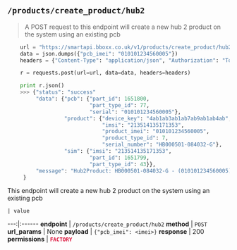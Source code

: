 ## `/products/create_product/hub2`

> A POST request to this endpoint will create a new hub 2 product on the system using an existing pcb

```python
    url = "https://smartapi.bboxx.co.uk/v1/products/create_product/hub2"
    data = json.dumps({"pcb_imei": "010101234560005"})
    headers = {"Content-Type": "application/json", "Authorization": "Token token=" + A_VALID_TOKEN}

    r = requests.post(url=url, data=data, headers=headers)

    print r.json()
    >>> {"status": "success"
         "data": {"pcb": {"part_id": 1651800,
                          "part_type_id": 77,
                          "serial": "010101234560005"},
                  "product": {"device_key": "4ab1ab3ab1ab7ab9ab1ab4ab",
                              "imsi": "213514135171353",
                              "product_imei": "010101234560005",
                              "product_type_id": 7,
                              "serial_number": "HB000501-084032-G"},
                  "sim": {"imsi": "213514135171353",
                          "part_id": 1651799,
                          "part_type_id": 43}},
         "message": "Hub2Product: HB000501-084032-G - (010101234560005) created.",
     }
```

This endpoint will create a new hub 2 product on the system using an existing pcb

    | value
---:|:------
__endpoint__ | `/products/create_product/hub2`
__method__ | `POST`
__url_params__ | None
__payload__ | `{"pcb_imei": <imei>}`
__response__ | 200
__permissions__ | <font color="Crimson">__`FACTORY`__</font>

